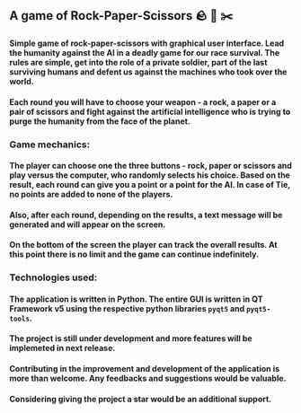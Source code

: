 ## A game of Rock-Paper-Scissors :rock: :page_with_curl: :scissors:

####  Simple game of rock-paper-scissors with graphical user interface. Lead the humanity against the AI in a deadly game for our race survival. The rules are simple, get into the role of a private soldier, part of the last surviving humans and defent us against the machines who took over the world. 
####  Each round you will have to choose your weapon - a rock, a paper or a pair of scissors and fight against the artificial intelligence who is trying to purge the humanity from the face of the planet. 

### Game mechanics:

#### The player can choose one the three buttons - rock, paper or scissors and play versus the computer, who randomly selects his choice. Based on the result, each round can give you a point or a point for the AI. In case of Tie, no points are added to none of the players.
#### Also, after each round, depending on the results, a text message will be generated and will appear on the screen. 
#### On the bottom of the screen the player can track the overall results. At this point there is no limit and the game can continue indefinitely.

### Technologies used:

#### The application is written in Python. The entire GUI is written in QT Framework v5 using the respective python libraries `pyqt5` and `pyqt5-tools`.

#### The project is still under development and more features will be implemeted in next release.
#### Contributing in the improvement and development of the application is more than welcome. Any feedbacks and suggestions would be valuable. 
#### Considering giving the project a star would be an additional support.


